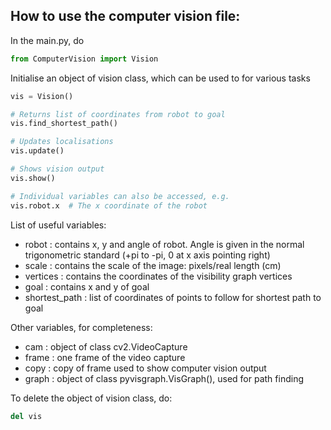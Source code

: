 ## How to use the computer vision file:

In the main.py, do
```python
from ComputerVision import Vision
```

Initialise an object of vision class, which can be used to for various tasks
```python
vis = Vision()

# Returns list of coordinates from robot to goal
vis.find_shortest_path()

# Updates localisations
vis.update()

# Shows vision output
vis.show()

# Individual variables can also be accessed, e.g.
vis.robot.x  # The x coordinate of the robot
```

List of useful variables:
- robot : contains x, y and angle of robot. Angle is given in the normal
  trigonometric standard (+pi to -pi, 0 at x axis pointing right)
- scale : contains the scale of the image: pixels/real length (cm)
- vertices : contains the coordinates of the visibility graph vertices
- goal : contains x and y of goal
- shortest_path : list of coordinates of points to follow for shortest path 
  to goal

Other variables, for completeness:
- cam : object of class cv2.VideoCapture
- frame : one frame of the video capture
- copy : copy of frame used to show computer vision output
- graph : object of class pyvisgraph.VisGraph(), used for path finding

To delete the object of vision class, do:
```python
del vis
```

